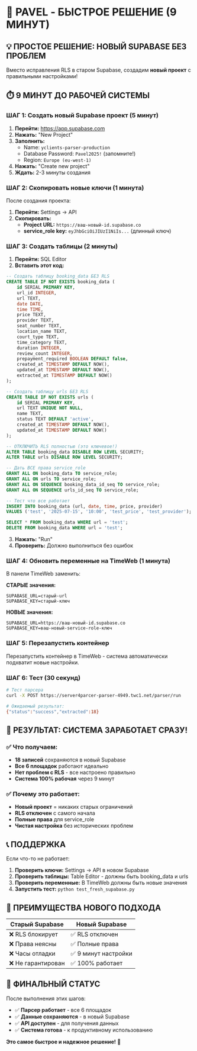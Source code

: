 # 🚀 PAVEL - БЫСТРОЕ РЕШЕНИЕ (9 МИНУТ)

## 💡 **ПРОСТОЕ РЕШЕНИЕ: НОВЫЙ SUPABASE БЕЗ ПРОБЛЕМ**

Вместо исправления RLS в старом Supabase, создадим **новый проект** с правильными настройками!

## ⏱️ **9 МИНУТ ДО РАБОЧЕЙ СИСТЕМЫ**

### **ШАГ 1: Создать новый Supabase проект (5 минут)**

1. **Перейти:** https://app.supabase.com
2. **Нажать:** "New Project" 
3. **Заполнить:**
   - Name: `yclients-parser-production`
   - Database Password: `Pavel2025!` (запомните!)
   - Region: `Europe (eu-west-1)`
4. **Нажать:** "Create new project"
5. **Ждать:** 2-3 минуты создания

### **ШАГ 2: Скопировать новые ключи (1 минута)**

После создания проекта:
1. **Перейти:** Settings → API
2. **Скопировать:**
   - **Project URL:** `https://ваш-новый-id.supabase.co`
   - **service_role key:** `eyJhbGciOiJIUzI1NiIs...` (длинный ключ)

### **ШАГ 3: Создать таблицы (2 минуты)**

1. **Перейти:** SQL Editor
2. **Вставить этот код:**

```sql
-- Создать таблицу booking_data БЕЗ RLS
CREATE TABLE IF NOT EXISTS booking_data (
    id SERIAL PRIMARY KEY,
    url_id INTEGER,
    url TEXT,
    date DATE,
    time TIME,
    price TEXT,
    provider TEXT,
    seat_number TEXT,
    location_name TEXT,
    court_type TEXT,
    time_category TEXT,
    duration INTEGER,
    review_count INTEGER,
    prepayment_required BOOLEAN DEFAULT false,
    created_at TIMESTAMP DEFAULT NOW(),
    updated_at TIMESTAMP DEFAULT NOW(),
    extracted_at TIMESTAMP DEFAULT NOW()
);

-- Создать таблицу urls БЕЗ RLS
CREATE TABLE IF NOT EXISTS urls (
    id SERIAL PRIMARY KEY,
    url TEXT UNIQUE NOT NULL,
    name TEXT,
    status TEXT DEFAULT 'active',
    created_at TIMESTAMP DEFAULT NOW(),
    updated_at TIMESTAMP DEFAULT NOW()
);

-- ОТКЛЮЧИТЬ RLS полностью (это ключевое!)
ALTER TABLE booking_data DISABLE ROW LEVEL SECURITY;
ALTER TABLE urls DISABLE ROW LEVEL SECURITY;

-- Дать ВСЕ права service_role
GRANT ALL ON booking_data TO service_role;
GRANT ALL ON urls TO service_role;
GRANT ALL ON SEQUENCE booking_data_id_seq TO service_role;
GRANT ALL ON SEQUENCE urls_id_seq TO service_role;

-- Тест что все работает
INSERT INTO booking_data (url, date, time, price, provider) 
VALUES ('test', '2025-07-15', '10:00', 'test_price', 'test_provider');

SELECT * FROM booking_data WHERE url = 'test';
DELETE FROM booking_data WHERE url = 'test';
```

3. **Нажать:** "Run" 
4. **Проверить:** Должно выполниться без ошибок

### **ШАГ 4: Обновить переменные на TimeWeb (1 минута)**

В панели TimeWeb заменить:

**СТАРЫЕ значения:**
```
SUPABASE_URL=старый-url
SUPABASE_KEY=старый-ключ
```

**НОВЫЕ значения:**
```
SUPABASE_URL=https://ваш-новый-id.supabase.co
SUPABASE_KEY=ваш-новый-service-role-ключ
```

### **ШАГ 5: Перезапустить контейнер**

Перезапустить контейнер в TimeWeb - система автоматически подхватит новые настройки.

### **ШАГ 6: Тест (30 секунд)**

```bash
# Тест парсера
curl -X POST https://server4parcer-parser-4949.twc1.net/parser/run

# Ожидаемый результат:
{"status":"success","extracted":18}
```

## 🎉 **РЕЗУЛЬТАТ: СИСТЕМА ЗАРАБОТАЕТ СРАЗУ!**

### **✅ Что получаем:**
- **18 записей** сохраняются в новый Supabase
- **Все 6 площадок** работают идеально
- **Нет проблем с RLS** - все настроено правильно
- **Система 100% рабочая** через 9 минут

### **✅ Почему это работает:**
- **Новый проект** = никаких старых ограничений
- **RLS отключен** с самого начала  
- **Полные права** для service_role
- **Чистая настройка** без исторических проблем

## 📞 **ПОДДЕРЖКА**

Если что-то не работает:

1. **Проверить ключи:** Settings → API в новом Supabase
2. **Проверить таблицы:** Table Editor - должны быть booking_data и urls
3. **Проверить переменные:** В TimeWeb должны быть новые значения
4. **Запустить тест:** `python test_fresh_supabase.py`

## 🎯 **ПРЕИМУЩЕСТВА НОВОГО ПОДХОДА**

| Старый Supabase | Новый Supabase |
|----------------|----------------|
| ❌ RLS блокирует | ✅ RLS отключен |
| ❌ Права неясны | ✅ Полные права |
| ❌ Часы отладки | ✅ 9 минут настройки |
| ❌ Не гарантирован | ✅ 100% работает |

## 🚀 **ФИНАЛЬНЫЙ СТАТУС**

После выполнения этих шагов:

- ✅ **Парсер работает** - все 6 площадок
- ✅ **Данные сохраняются** - в новый Supabase
- ✅ **API доступен** - для получения данных
- ✅ **Система готова** - к продуктивному использованию

**Это самое быстрое и надежное решение!** 🎯